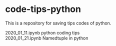 # code-tips-python
This is a repository for saving tips codes of python.

2020_01_11.ipynb python coding tips  
2020_01_21.ipynb Namedtuple in python  
